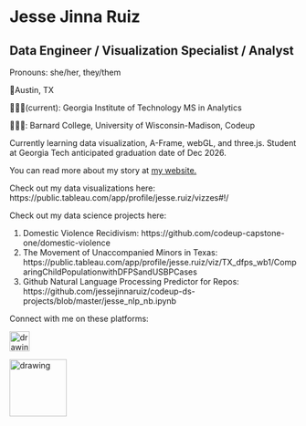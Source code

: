 <!--
**jessejinnaruiz/jessejinnaruiz** is a ✨ _special_ ✨ repository because its `README.md` (this file) appears on your GitHub profile. yaya -->

# Jesse Jinna Ruiz
## Data Engineer / Visualization Specialist / Analyst
<p> Pronouns: she/her, they/them </p>
<p>📍Austin, TX  </p>
<p> 👩🏽‍🎓(current): Georgia Institute of Technology MS in Analytics
<p> 👩🏽‍🎓: Barnard College, University of Wisconsin-Madison, Codeup </p>

<p> Currently learning data visualization, A-Frame, webGL, and three.js. Student at Georgia Tech anticipated graduation date of Dec 2026.</p> 
<p>You can read more about my story at <a href="https://jessejruiz.com/" >my website.</a></p>

<p>Check out my data visualizations here: https://public.tableau.com/app/profile/jesse.ruiz/vizzes#!/</p>

<p>Check out my data science projects here: 
<ol>
  <li>Domestic Violence Recidivism: https://github.com/codeup-capstone-one/domestic-violence</li>
  <li>The Movement of Unaccompanied Minors in Texas: https://public.tableau.com/app/profile/jesse.ruiz/viz/TX_dfps_wb1/ComparingChildPopulationwithDFPSandUSBPCases</li>
  <li>Github Natural Language Processing Predictor for Repos: https://github.com/jessejinnaruiz/codeup-ds-projects/blob/master/jesse_nlp_nb.ipynb</li>
</ol>
</p>

Connect with me on these platforms:

<a href="https://jjr8888.medium.com/"><img src="https://res.cloudinary.com/importdata/image/upload/v1595012354/medium_mono_hoz0z5.png" alt="drawing" width="35"/></a>

<a href="https://www.linkedin.com/in/jesse-jinna-ruiz/"><img src="https://res.cloudinary.com/importdata/image/upload/v1595012354/linkedin_t9qiwy.png" alt="drawing" width="100"/></a> 

